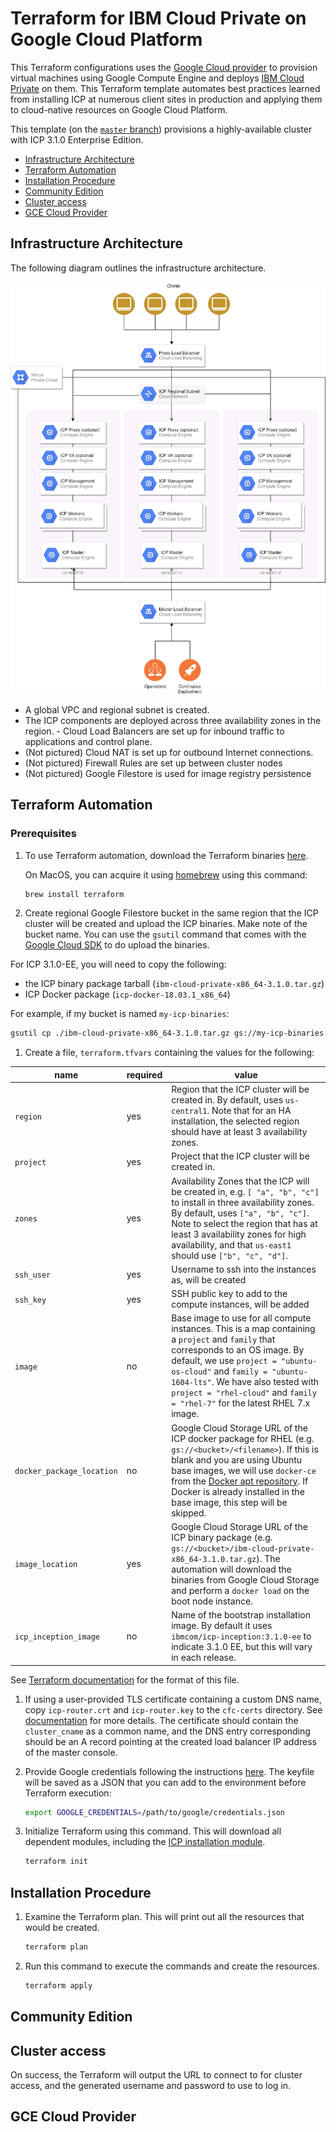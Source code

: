 # Terraform for IBM Cloud Private on Google Cloud Platform

This Terraform configurations uses the [Google Cloud provider](https://www.terraform.io/docs/providers/google/index.html) to provision virtual machines using Google Compute Engine and deploys [IBM Cloud Private](https://www.ibm.com/cloud-computing/products/ibm-cloud-private/) on them.  This Terraform template automates best practices learned from installing ICP at numerous client sites in production and applying them to cloud-native resources on Google Cloud Platform.

This template (on the [`master` branch](https://github.com/ibm-cloud-architecture/terraform-icp-gcp/tree/master)) provisions a highly-available cluster with ICP 3.1.0 Enterprise Edition.

* [Infrastructure Architecture](#infrastructure-architecture)
* [Terraform Automation](#terraform-automation)
* [Installation Procedure](#installation-procedure)
* [Community Edition](#installation-procedure-community-edition)
* [Cluster access](#cluster-access)
* [GCE Cloud Provider](#gce-cloud-provider)

## Infrastructure Architecture

The following diagram outlines the infrastructure architecture.

![ICP on GCE architecture](static/icp_on_gce.png)

- A global VPC and regional subnet is created.  
- The ICP components are deployed across three availability zones in the region.  - Cloud Load Balancers are set up for inbound traffic to applications and control plane.  
- (Not pictured) Cloud NAT is set up for outbound Internet connections.
- (Not pictured) Firewall Rules are set up between cluster nodes
- (Not pictured) Google Filestore is used for image registry persistence

## Terraform Automation

### Prerequisites

1. To use Terraform automation, download the Terraform binaries [here](https://www.terraform.io/).

   On MacOS, you can acquire it using [homebrew](brew.sh) using this command:

   ```bash
   brew install terraform
   ```

1. Create regional Google Filestore bucket in the same region that the ICP cluster will be created and upload the ICP binaries.  Make note of the bucket name.  You can use the `gsutil` command that comes with the [Google Cloud SDK](https://cloud.google.com/sdk/) to do upload the binaries.  

  For ICP 3.1.0-EE, you will need to copy the following:
  - the ICP binary package tarball (`ibm-cloud-private-x86_64-3.1.0.tar.gz`)
  - ICP Docker package (`icp-docker-18.03.1_x86_64`)

  For example, if my bucket is named `my-icp-binaries`:

  ```bash
  gsutil cp ./ibm-cloud-private-x86_64-3.1.0.tar.gz gs://my-icp-binaries
  ```

1. Create a file, `terraform.tfvars` containing the values for the following:

|name | required                        | value        |
|----------------|------------|--------------|
| `region`   | yes           | Region that the ICP cluster will be created in.  By default, uses `us-central1`.  Note that for an HA installation, the selected region should have at least 3 availability zones. |
| `project`   | yes           | Project that the ICP cluster will be created in. |
| `zones`          | yes           | Availability Zones that the ICP will be created in, e.g. `[ "a", "b", "c"]` to install in three availability zones.  By default, uses `["a", "b", "c"]`.  Note to select the region that has at least 3 availability zones for high availability, and that `us-east1` should use `["b", "c", "d"]`.  |
| `ssh_user`     | yes          | Username to ssh into the instances as, will be created     |
| `ssh_key`     | yes          | SSH public key to add to the compute instances, will be added     |
| `image` | no | Base image to use for all compute instances.  This is a map containing a `project` and `family` that corresponds to an OS image.  By default, we use `project = "ubuntu-os-cloud"` and `family = "ubuntu-1604-lts"`.  We have also tested with `project = "rhel-cloud"` and `family = "rhel-7"` for the latest RHEL 7.x image. |
| `docker_package_location` | no         | Google Cloud Storage URL of the ICP docker package for RHEL (e.g. `gs://<bucket>/<filename>`). If this is blank and you are using Ubuntu base images, we will use `docker-ce` from the [Docker apt repository](https://docs.docker.com/install/linux/docker-ce/ubuntu/).  If Docker is already installed in the base image, this step will be skipped. |
| `image_location` | yes         | Google Cloud Storage URL of the ICP binary package (e.g. `gs://<bucket>/ibm-cloud-private-x86_64-3.1.0.tar.gz`). The automation will download the binaries from Google Cloud Storage and perform a `docker load` on the boot node instance. |
| `icp_inception_image` | no | Name of the bootstrap installation image.  By default it uses `ibmcom/icp-inception:3.1.0-ee` to indicate 3.1.0 EE, but this will vary in each release. |

See [Terraform documentation](https://www.terraform.io/intro/getting-started/variables.html) for the format of this file.

1. If using a user-provided TLS certificate containing a custom DNS name, copy `icp-router.crt` and `icp-router.key` to the `cfc-certs` directory.  See [documentation](https://www.ibm.com/support/knowledgecenter/en/SSBS6K_3.1.0/installing/create_ca_cert.html) for more details.  The certificate should contain the `cluster_cname` as a common name, and the DNS entry corresponding should be an A record pointing at the created load balancer IP address of the master console.

1. Provide Google credentials following the instructions [here](https://www.terraform.io/docs/providers/google/getting_started.html#adding-credentials).  The keyfile will be saved as a JSON that you can add to the environment before Terraform execution:

   ```bash
   export GOOGLE_CREDENTIALS=/path/to/google/credentials.json
   ```

1. Initialize Terraform using this command.  This will download all dependent modules, including the [ICP installation module](https://github.com/ibm-cloud-architecture/terraform-module-icp-deploy).

   ```bash
   terraform init
   ```

## Installation Procedure

1. Examine the Terraform plan.  This will print out all the resources that would be created.

   ```bash
   terraform plan
   ```

1. Run this command to execute the commands and create the resources.

   ```bash
   terraform apply
   ```


## Community Edition

## Cluster access

On success, the Terraform will output the URL to connect to for cluster access, and the generated username and password to use to log in.

## GCE Cloud Provider
